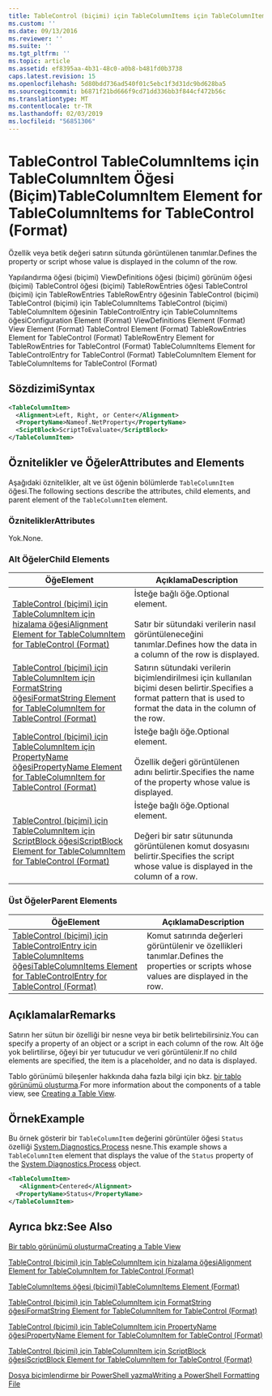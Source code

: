 ```yaml
---
title: TableControl (biçimi) için TableColumnItems için TableColumnItem öğesi | Microsoft Docs
ms.custom: ''
ms.date: 09/13/2016
ms.reviewer: ''
ms.suite: ''
ms.tgt_pltfrm: ''
ms.topic: article
ms.assetid: ef8395aa-4b31-48c0-a0b8-b481fd0b3738
caps.latest.revision: 15
ms.openlocfilehash: 5d80bdd736ad540f01c5ebc1f3d31dc9bd628ba5
ms.sourcegitcommit: b6871f21bd666f9cd71dd336bb3f844cf472b56c
ms.translationtype: MT
ms.contentlocale: tr-TR
ms.lasthandoff: 02/03/2019
ms.locfileid: "56851306"
---
```

# <a name="tablecolumnitem-element-for-tablecolumnitems-for-tablecontrol-format"></a><span data-ttu-id="2ca96-102">TableControl TableColumnItems için TableColumnItem Öğesi (Biçim)</span><span class="sxs-lookup"><span data-stu-id="2ca96-102">TableColumnItem Element for TableColumnItems for TableControl (Format)</span></span>

<span data-ttu-id="2ca96-103">Özellik veya betik değeri satırın sütunda görüntülenen tanımlar.</span><span class="sxs-lookup"><span data-stu-id="2ca96-103">Defines the property or script whose value is displayed in the column of the row.</span></span>

<span data-ttu-id="2ca96-104">Yapılandırma öğesi (biçimi) ViewDefinitions öğesi (biçimi) görünüm öğesi (biçimi) TableControl öğesi (biçimi) TableRowEntries öğesi TableControl (biçimi) için TableRowEntries TableRowEntry öğesinin TableControl (biçimi) TableControl (biçimi) için TableColumnItems TableControl (biçimi) TableColumnItem öğesinin TableControlEntry için TableColumnItems öğesi</span><span class="sxs-lookup"><span data-stu-id="2ca96-104">Configuration Element (Format) ViewDefinitions Element (Format) View Element (Format) TableControl Element (Format) TableRowEntries Element for TableControl (Format) TableRowEntry Element for TableRowEntries for TableControl (Format) TableColumnItems Element for TableControlEntry for TableControl (Format) TableColumnItem Element for TableColumnItems for TableControl (Format)</span></span>

## <a name="syntax"></a><span data-ttu-id="2ca96-105">Sözdizimi</span><span class="sxs-lookup"><span data-stu-id="2ca96-105">Syntax</span></span>

```xml
<TableColumnItem>
  <Alignment>Left, Right, or Center</Alignment>
  <PropertyName>Nameof.NetProperty</PropertyName>
  <SciptBlock>ScriptToEvaluate</ScriptBlock>
</TableColumnItem>
```

## <a name="attributes-and-elements"></a><span data-ttu-id="2ca96-106">Öznitelikler ve Öğeler</span><span class="sxs-lookup"><span data-stu-id="2ca96-106">Attributes and Elements</span></span>

<span data-ttu-id="2ca96-107">Aşağıdaki öznitelikler, alt ve üst öğenin bölümlerde `TableColumnItem` öğesi.</span><span class="sxs-lookup"><span data-stu-id="2ca96-107">The following sections describe the attributes, child elements, and parent element of the `TableColumnItem` element.</span></span>

### <a name="attributes"></a><span data-ttu-id="2ca96-108">Öznitelikler</span><span class="sxs-lookup"><span data-stu-id="2ca96-108">Attributes</span></span>

<span data-ttu-id="2ca96-109">Yok.</span><span class="sxs-lookup"><span data-stu-id="2ca96-109">None.</span></span>

### <a name="child-elements"></a><span data-ttu-id="2ca96-110">Alt Öğeler</span><span class="sxs-lookup"><span data-stu-id="2ca96-110">Child Elements</span></span>

|<span data-ttu-id="2ca96-111">Öğe</span><span class="sxs-lookup"><span data-stu-id="2ca96-111">Element</span></span>|<span data-ttu-id="2ca96-112">Açıklama</span><span class="sxs-lookup"><span data-stu-id="2ca96-112">Description</span></span>|
|-------------|-----------------|
|[<span data-ttu-id="2ca96-113">TableControl (biçimi) için TableColumnItem için hizalama öğesi</span><span class="sxs-lookup"><span data-stu-id="2ca96-113">Alignment Element for TableColumnItem for TableControl (Format)</span></span>](./alignment-element-for-tablecolumnitem-for-tablecontrol-format.md)|<span data-ttu-id="2ca96-114">İsteğe bağlı öğe.</span><span class="sxs-lookup"><span data-stu-id="2ca96-114">Optional element.</span></span><br /><br /> <span data-ttu-id="2ca96-115">Satır bir sütundaki verilerin nasıl görüntüleneceğini tanımlar.</span><span class="sxs-lookup"><span data-stu-id="2ca96-115">Defines how the data in a column of the row is displayed.</span></span>|
|[<span data-ttu-id="2ca96-116">TableControl (biçimi) için TableColumnItem için FormatString öğesi</span><span class="sxs-lookup"><span data-stu-id="2ca96-116">FormatString Element for TableColumnItem for TableControl (Format)</span></span>](./formatstring-element-for-tablecolumnitem-for-tablecontrol-format.md)|<span data-ttu-id="2ca96-117">Satırın sütundaki verilerin biçimlendirilmesi için kullanılan biçimi desen belirtir.</span><span class="sxs-lookup"><span data-stu-id="2ca96-117">Specifies a format pattern that is used to format the data in the column of the row.</span></span>|
|[<span data-ttu-id="2ca96-118">TableControl (biçimi) için TableColumnItem için PropertyName öğesi</span><span class="sxs-lookup"><span data-stu-id="2ca96-118">PropertyName Element for TableColumnItem for TableControl (Format)</span></span>](./propertyname-element-for-tablecolumnitem-for-tablecontrol-format.md)|<span data-ttu-id="2ca96-119">İsteğe bağlı öğe.</span><span class="sxs-lookup"><span data-stu-id="2ca96-119">Optional element.</span></span><br /><br /> <span data-ttu-id="2ca96-120">Özellik değeri görüntülenen adını belirtir.</span><span class="sxs-lookup"><span data-stu-id="2ca96-120">Specifies the name of the property whose value is displayed.</span></span>|
|[<span data-ttu-id="2ca96-121">TableControl (biçimi) için TableColumnItem için ScriptBlock öğesi</span><span class="sxs-lookup"><span data-stu-id="2ca96-121">ScriptBlock Element for TableColumnItem for TableControl (Format)</span></span>](./scriptblock-element-for-tablecolumnitem-for-tablecontrol-format.md)|<span data-ttu-id="2ca96-122">İsteğe bağlı öğe.</span><span class="sxs-lookup"><span data-stu-id="2ca96-122">Optional element.</span></span><br /><br /> <span data-ttu-id="2ca96-123">Değeri bir satır sütununda görüntülenen komut dosyasını belirtir.</span><span class="sxs-lookup"><span data-stu-id="2ca96-123">Specifies the script whose value is displayed in the column of a row.</span></span>|

### <a name="parent-elements"></a><span data-ttu-id="2ca96-124">Üst Öğeler</span><span class="sxs-lookup"><span data-stu-id="2ca96-124">Parent Elements</span></span>

|<span data-ttu-id="2ca96-125">Öğe</span><span class="sxs-lookup"><span data-stu-id="2ca96-125">Element</span></span>|<span data-ttu-id="2ca96-126">Açıklama</span><span class="sxs-lookup"><span data-stu-id="2ca96-126">Description</span></span>|
|-------------|-----------------|
|[<span data-ttu-id="2ca96-127">TableControl (biçimi) için TableControlEntry için TableColumnItems öğesi</span><span class="sxs-lookup"><span data-stu-id="2ca96-127">TableColumnItems Element for TableControlEntry for TableControl (Format)</span></span>](./tablecolumnitems-element-for-tablerowentry-for-tablecontrol-format.md)|<span data-ttu-id="2ca96-128">Komut satırında değerleri görüntülenir ve özellikleri tanımlar.</span><span class="sxs-lookup"><span data-stu-id="2ca96-128">Defines the properties or scripts whose values are displayed in the row.</span></span>|

## <a name="remarks"></a><span data-ttu-id="2ca96-129">Açıklamalar</span><span class="sxs-lookup"><span data-stu-id="2ca96-129">Remarks</span></span>

<span data-ttu-id="2ca96-130">Satırın her sütun bir özelliği bir nesne veya bir betik belirtebilirsiniz.</span><span class="sxs-lookup"><span data-stu-id="2ca96-130">You can specify a property of an object or a script in each column of the row.</span></span> <span data-ttu-id="2ca96-131">Alt öğe yok belirtilirse, öğeyi bir yer tutucudur ve veri görüntülenir.</span><span class="sxs-lookup"><span data-stu-id="2ca96-131">If no child elements are specified, the item is a placeholder, and no data is displayed.</span></span>

<span data-ttu-id="2ca96-132">Tablo görünümü bileşenler hakkında daha fazla bilgi için bkz. [bir tablo görünümü oluşturma](./creating-a-table-view.md).</span><span class="sxs-lookup"><span data-stu-id="2ca96-132">For more information about the components of a table view, see [Creating a Table View](./creating-a-table-view.md).</span></span>

## <a name="example"></a><span data-ttu-id="2ca96-133">Örnek</span><span class="sxs-lookup"><span data-stu-id="2ca96-133">Example</span></span>

<span data-ttu-id="2ca96-134">Bu örnek gösterir bir `TableColumnItem` değerini görüntüler öğesi `Status` özelliği [System.Diagnostics.Process](/dotnet/api/System.Diagnostics.Process) nesne.</span><span class="sxs-lookup"><span data-stu-id="2ca96-134">This example shows a `TableColumnItem` element that displays the value of the `Status` property of the [System.Diagnostics.Process](/dotnet/api/System.Diagnostics.Process) object.</span></span>

```xml
<TableColumnItem>
   <Alignment>Centered</Alignment>
  <PropertyName>Status</PropertyName>
</TableColumnItem>

```

## <a name="see-also"></a><span data-ttu-id="2ca96-135">Ayrıca bkz:</span><span class="sxs-lookup"><span data-stu-id="2ca96-135">See Also</span></span>

[<span data-ttu-id="2ca96-136">Bir tablo görünümü oluşturma</span><span class="sxs-lookup"><span data-stu-id="2ca96-136">Creating a Table View</span></span>](./creating-a-table-view.md)

[<span data-ttu-id="2ca96-137">TableControl (biçimi) için TableColumnItem için hizalama öğesi</span><span class="sxs-lookup"><span data-stu-id="2ca96-137">Alignment Element for TableColumnItem for TableControl (Format)</span></span>](./alignment-element-for-tablecolumnitem-for-tablecontrol-format.md)

[<span data-ttu-id="2ca96-138">TableColumnItems öğesi (biçimi)</span><span class="sxs-lookup"><span data-stu-id="2ca96-138">TableColumnItems Element (Format)</span></span>](./tablecolumnitems-element-for-tablerowentry-for-tablecontrol-format.md)

[<span data-ttu-id="2ca96-139">TableControl (biçimi) için TableColumnItem için FormatString öğesi</span><span class="sxs-lookup"><span data-stu-id="2ca96-139">FormatString Element for TableColumnItem for TableControl (Format)</span></span>](./formatstring-element-for-tablecolumnitem-for-tablecontrol-format.md)

[<span data-ttu-id="2ca96-140">TableControl (biçimi) için TableColumnItem için PropertyName öğesi</span><span class="sxs-lookup"><span data-stu-id="2ca96-140">PropertyName Element for TableColumnItem for TableControl (Format)</span></span>](./propertyname-element-for-tablecolumnitem-for-tablecontrol-format.md)

[<span data-ttu-id="2ca96-141">TableControl (biçimi) için TableColumnItem için ScriptBlock öğesi</span><span class="sxs-lookup"><span data-stu-id="2ca96-141">ScriptBlock Element for TableColumnItem for TableControl (Format)</span></span>](./scriptblock-element-for-tablecolumnitem-for-tablecontrol-format.md)

[<span data-ttu-id="2ca96-142">Dosya biçimlendirme bir PowerShell yazma</span><span class="sxs-lookup"><span data-stu-id="2ca96-142">Writing a PowerShell Formatting File</span></span>](./writing-a-powershell-formatting-file.md)
